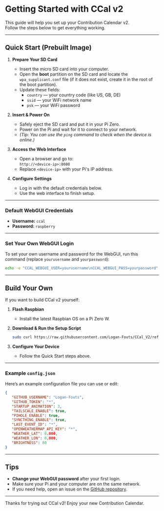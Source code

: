 # Getting Started with CCal v2

This guide will help you set up your Contribution Calendar v2.  
Follow the steps below to get everything working.

---

## Quick Start (Prebuilt Image)

1. **Prepare Your SD Card**
    - Insert the micro SD card into your computer.
    - Open the **boot** partition on the SD card and locate the `wpa_supplicant.conf` file (if it does not exist, create it in the root of the boot partition).
    - Update these fields:
        - `country` — your country code (like US, GB, DE)
        - `ssid` — your WiFi network name
        - `psk` — your WiFi password

2. **Insert & Power On**
    - Safely eject the SD card and put it in your Pi Zero.
    - Power on the Pi and wait for it to connect to your network.
    - *(Tip: You can use the `ping` command to check when the device is online.)*

3. **Access the Web Interface**
    - Open a browser and go to:  
      `http://<device-ip>:8080`
    - Replace `<device-ip>` with your Pi's IP address.

4. **Configure Settings**
    - Log in with the default credentials below.
    - Use the web interface to finish setup.

---

### Default WebGUI Credentials

- **Username:** `ccal`
- **Password:** `raspberry`

---

### Set Your Own WebGUI Login

To set your own username and password for the WebGUI, run this command (replace `yourusername` and `yourpassword`):

```sh
echo -e "CCAL_WEBGUI_USER=yourusername\nCCAL_WEBGUI_PASS=yourpassword" > ~/CCal_V2/WebGUI/.env
```

---

## Build Your Own

If you want to build CCal v2 yourself:

1. **Flash Raspbian**
    - Install the latest Raspbian OS on a Pi Zero W.

2. **Download & Run the Setup Script**
    ```sh
    sudo curl https://raw.githubusercontent.com/Logan-Fouts/CCal_V2/refs/heads/main/setup.sh | sh
    ```

3. **Configure Your Device**
    - Follow the Quick Start steps above.

---

### Example `config.json`

Here’s an example configuration file you can use or edit:

```json
{
   "GITHUB_USERNAME": "Logan-Fouts",
   "GITHUB_TOKEN": "*",
   "STARTUP_ANIMATION": 3,
   "TAILSCALE_ENABLE": true,
   "PIHOLE_ENABLE": true,
   "SYNCTHING_ENABLE": true,
   "LAST_EVENT_ID": "*",
   "OPENWEATHERMAP_API_KEY": "*",
   "WEATHER_LAT": 0.000,
   "WEATHER_LON": 0.000,
   "BRIGHTNESS": 80
}
```

---

## Tips

- **Change your WebGUI password** after your first login.
- Make sure your Pi and your computer are on the same network.
- If you need help, open an issue on the [GitHub repository](https://github.com/Logan-Fouts/CCal_V2).

---

Thanks for trying out CCal v2! Enjoy your new Contribution Calendar.